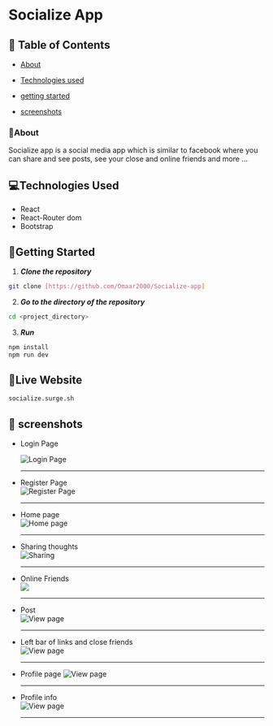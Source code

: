 # Socialize App

## 📝 Table of Contents

- [About](#about)

- [Technologies used](#build)
- [getting started](#start)
- [screenshots](#screenshots)

### 🚩About<a name = "about"></a>

Socialize app is a social media app which is similar to facebook where you can share and see posts, see your close and online friends and more ...  


## 💻Technologies Used<a name = "build"></a>

- React
- React-Router dom
- Bootstrap

## 🏁Getting Started <a name = "start"></a>


1. **_Clone the repository_**

```bash
git clone [https://github.com/Omaar2000/Socialize-app]

```

2. **_Go to the directory of the repository_**

```bash
cd <project_directory>

```

3. **_Run_**

```bash
npm install
npm run dev
```


## 🏁Live Website <a name = "start"></a>
```bash
socialize.surge.sh
```
## 🎥 screenshots<a name = "screenshots"></a>

- Login Page                
  
  ![Login Page](imgs/screenshots/img-1.jpg)

  <hr />

- Register Page                           
  ![Register Page](imgs/screenshots/img-2.jpg)

  <hr />

- Home page                
  ![Home page](imgs/screenshots/img-3.jpg)

  <hr />

- Sharing thoughts             
  ![Sharing](imgs/screenshots/img-4.jpg)

  <hr />

- Online Friends        
  ![](imgs/screenshots/img-5.jpg)

  <hr />

- Post      
  ![View page](imgs/screenshots/img-6.jpg)

  <hr />

- Left bar of links and close friends     
  ![View page](imgs/screenshots/img-7.jpg)

  <hr />

- Profile page
  ![View page](imgs/screenshots/img-8.jpg)

  <hr />

- Profile info  
  ![View page](imgs/screenshots/img-9.jpg)

  <hr />
